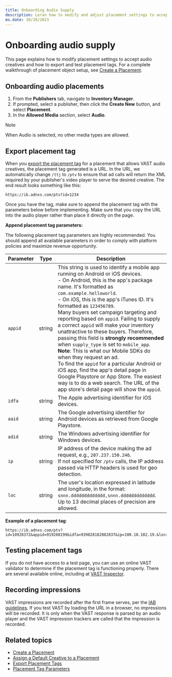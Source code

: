 ```yaml
---
title: Onboarding Audio Supply
description: Leran how to modify and adjust placement settings to accept audio creatives and how to export and test placement tags. 
ms.date: 10/28/2023
---
```


# Onboarding audio supply

This page explains how to modify placement settings to accept audio creatives and how to export and test placement tags. For a complete walkthrough of placement object setup, see [Create a Placement](create-a-placement.md).

## Onboarding audio placements

1. From the **Publishers** tab, navigate to **Inventory Manager**.
1. If prompted, select a publisher, then click the **Create New** button, and select **Placement**.
1. In the **Allowed Media** section, select **Audio**.

> [!NOTE]
> When Audio is selected, no other media types are allowed.

## Export placement tag

When you [export the placement tag](export-placement-tags.md) for a placement that allows VAST audio creatives, the placement tag generated is a URL. In the URL, we automatically change `/ttj` to `/ptv` to ensure that ad calls will return the XML required by your publisher's video player to serve the desired creative. The end result
looks something like this:

```
https://ib.adnxs.com/ptv?id=1234
```

Once you have the tag, make sure to append the placement tag with the parameters below before implementing. Make sure that you copy the URL into the audio player rather than place it directly on the page.

**Append placement tag parameters:**

The following placement tag parameters are highly recommended. You should append all available parameters in order to comply with platform policies and maximize revenue opportunity.

| Parameter | Type | Description |
|---|---|---|
| `appid` | string | This string is used to identify a mobile app running on Android or iOS devices.<br> - On Android, this is the app's package name. It's formatted as `com.example.helloworld`.<br> - On iOS, this is the app's iTunes ID. It's formatted as `123456789`.<br>Many buyers set campaign targeting and reporting based on `appid`. Failing to supply a correct `appid` will make your inventory unattractive to these buyers. Therefore, passing this field is **strongly recommended** when `supply_type` is set to `mobile_app`.<br>**Note**: This is what our Mobile SDKs do when they request an ad.<br>To find the `appid` for a particular Android or iOS app, find the app's detail page in Google Playstore or App Store. The easiest way is to do a web search. The URL of the app store's detail page will show the `appid`. |
| `idfa` | string | The Apple advertising identifier for iOS devices. |
| `aaid` | string | The Google advertising identifier for Android devices as retrieved from Google Playstore. |
| `adid` | string | The Windows advertising identifier for Windows devices. |
| `ip` | string | IP address of the device making the ad request, e.g., `207.237.150.246`.<br>If not specified for `/ptv` calls, the IP address passed via HTTP headers is used for geo detection. |
| `loc` | string | The user's location expressed in latitude and longitude, in the format: `snnn.ddddddddddddd,snnn.ddddddddddddd`. Up to 13 decimal places of precision are allowed. |

**Example of a placement tag**:

```
https://ib.adnxs.com/ptv?id=10928372&appid=919288199&idfa=939828182082837&ip=100.10.102.19.&loc=-79.1209911,-10.9900099
```

## Testing placement tags

If you do not have access to a test page, you can use an online VAST validator to determine if the placement tag is functioning properly. There are several available online, including at [VAST Inspector](https://googleads.github.io/googleads-ima-html5/vsi/).

## Recording impressions

VAST impressions are recorded after the first frame serves, per the [IAB guidelines](https://www.iab.com/guidelines/iab-new-ad-portfolio/). If you test VAST by loading the URL in a browser, no impressions will be recorded. It is only when the VAST response is parsed by an audio player and the VAST impression trackers are called that the impression is recorded.

## Related topics

- [Create a Placement](create-a-placement.md)
- [Assign a Default Creative to a Placement](assign-a-default-creative-to-a-placement.md)
- [Export Placement Tags](export-placement-tags.md)
- [Placement Tag Parameters](placement-tag-parameters.md)
